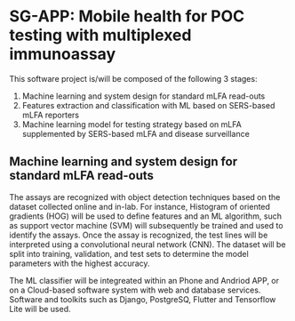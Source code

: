 # SG-APP: Mobile health for POC testing with multiplexed immunoassay

This software project is/will be composed of the following 3 stages:

1. Machine learning and system design for standard mLFA read-outs
2. Features extraction and classification with ML based on SERS-based mLFA reporters
3. Machine learning model for testing strategy based on mLFA supplemented by SERS-based mLFA and disease surveillance

## Machine learning and system design for standard mLFA read-outs
The assays are recognized with object detection techniques based on the dataset collected online and in-lab. For instance, Histogram of oriented gradients (HOG) will be used to define features and an ML algorithm, such as support vector machine (SVM) will subsequently be trained and used to identify the assays. Once the assay is recognized, the test lines will be interpreted using a convolutional neural network (CNN). The dataset will be split into training, validation, and test sets to determine the model parameters with the highest accuracy.

The ML classifier will be integreated within an Phone and Andriod APP, or on a Cloud-based software system with web and database services. Software and toolkits such as  Django, PostgreSQ, Flutter and Tensorflow Lite will be used.
